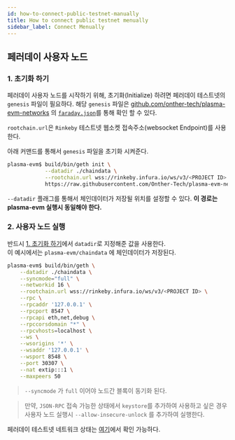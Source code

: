```yaml
---
id: how-to-connect-public-testnet-manually
title: How to connect public testnet menually
sidebar_label: Connect Menually
---
```


## 페러데이 사용자 노드

### 1. 초기화 하기

페러데이 사용자 노드를 시작하기 위해, 초기화(Initialize) 하려면 페러데이 테스트넷의 `genesis` 파일이 필요하다.
해당 `genesis` 파일은 [github.com/onther-tech/plasma-evm-networks](https://github.com/Onther-Tech/plasma-evm-networks/tree/master/faraday-testnet) 의 [`faraday.json`](https://github.com/Onther-Tech/plasma-evm-networks/blob/master/faraday-testnet/faraday.json)를 통해 확인 할 수 있다.

`rootchain.url`은 `Rinkeby` 테스트넷 웹소켓 접속주소(websocket Endpoint)를 사용한다.

아래 커맨드를 통해서 `genesis` 파일을 초기화 시켜준다.

```bash
plasma-evm$ build/bin/geth init \
            --datadir ./chaindata \
            --rootchain.url wss://rinkeby.infura.io/ws/v3/<PROJECT ID> \
            https://raw.githubusercontent.com/Onther-Tech/plasma-evm-networks/master/faraday-testnet/faraday.json
```

`--datadir` 플래그를 통해서 체인데이터가 저장될 위치를 설정할 수 있다. **이 경로는 plasma-evm 실행시 동일해야 한다.**

### 2. 사용자 노드 실행

반드시 [1. 초기화 하기](how-to-connect-public-testnet-manually#2-%EC%B4%88%EA%B8%B0%ED%99%94-%ED%95%98%EA%B8%B0)에서 `datadir`로 지정해준 값을 사용한다. <br> 이 예시에서는 `plasma-evm/chaindata` 에 체인데이터가 저장된다.

```bash
plasma-evm$ build/bin/geth \
    --datadir ./chaindata \
    --syncmode="full" \
    --networkid 16 \
    --rootchain.url wss://rinkeby.infura.io/ws/v3/<PROJECT ID> \
    --rpc \
    --rpcaddr '127.0.0.1' \
    --rpcport 8547 \
    --rpcapi eth,net,debug \
    --rpccorsdomain "*" \
    --rpcvhosts=localhost \
    --ws \
    --wsorigins '*' \
    --wsaddr '127.0.0.1' \
    --wsport 8548 \
    --port 30307 \
    --nat extip:::1 \
    --maxpeers 50
```

> `--syncmode` 가 `full` 이어야 노드간 블록이 동기화 된다.

> 만약, `JSON-RPC` 접속 가능한 상태에서 `keystore`를 추가하여 사용하고 싶은 경우 사용자 노드 실행시 `--allow-insecure-unlock` 를 추가하여 실행한다.

페러데이 테스트넷 네트워크 상태는 [여기](http://ethstats.faraday.tokamak.network/)에서 확인 가능하다.